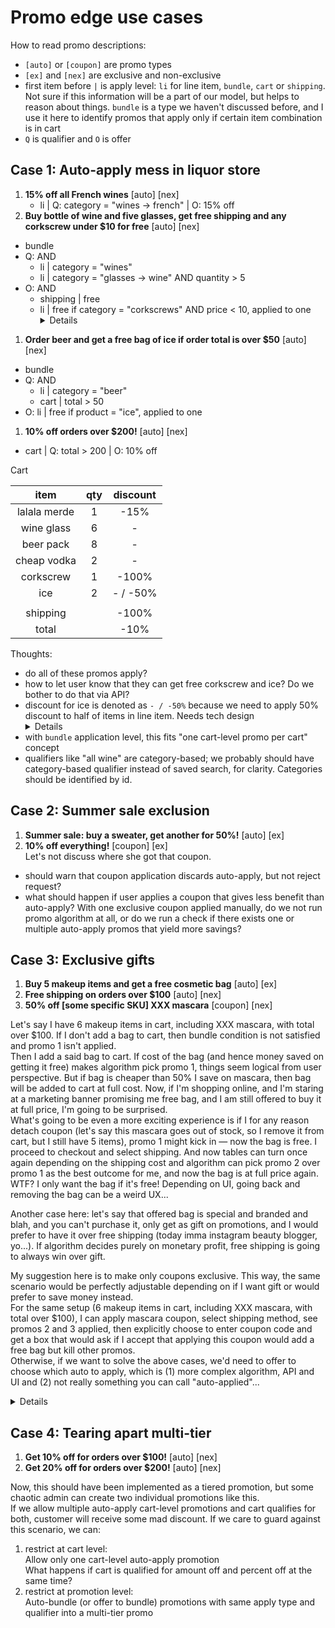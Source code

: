 # Promo edge use cases

How to read promo descriptions:
- `[auto]` or `[coupon]` are promo types
- `[ex]` and `[nex]` are exclusive and non-exclusive
- first item before `|` is apply level: `li` for line item, `bundle`, `cart` or `shipping`.    
Not sure if this information will be a part of our model, but helps to reason about things. `bundle` is a type we haven't discussed before, and I use it here to identify promos that apply only if certain item combination is in cart
- `Q` is qualifier and `O` is offer

## Case 1: Auto-apply mess in liquor store

1. **15% off all French wines** [auto] [nex]    
    - li | Q: category = "wines → french" | O: 15% off
1. **Buy bottle of wine and five glasses, get free shipping and any corkscrew under $10 for free** [auto] [nex]    
  - bundle    
  - Q: AND
    - li | category = "wines"
    - li | category = "glasses → wine" AND quantity > 5
  - O: AND
    - shipping | free
    - li | free if category = "corkscrews" AND price < 10, applied to one
      <details>
      [@michalrus] Re: `applied to one` — could I define “get such a corkscrew for each `{5 glasses + 1 bottle}`”? If not, what else can there be, instead of `applied to one`? Is case 3.1 like that?
      </details>
1. **Order beer and get a free bag of ice if order total is over $50** [auto] [nex]
  - bundle
  - Q: AND
    - li | category = "beer"
    - cart | total > 50
  - O: li | free if product = "ice", applied to one
1. **10% off orders over $200!** [auto] [nex]
  - cart | Q: total > 200 | O: 10% off

Cart

| item           | qty | discount  |
|:--------------:|:---:|:---------:|
| lalala merde   |  1  |    -15%   |
| wine glass     |  6  |      -    |
| beer pack      |  8  |      -    |
| cheap vodka    |  2  |      -    |
| corkscrew      |  1  |   -100%   |
| ice            |  2  |  - / -50% |
|                |     |           |
| shipping       |     |   -100%   |
| total          |     |    -10%   |

Thoughts:
- do all of these promos apply?
- how to let user know that they can get free corkscrew and ice? Do we bother to do that via API?
- discount for ice is denoted as `- / -50%` because we need to apply 50% discount to half of items in line item. Needs tech design
  <details>
  [@michalrus] Isn’t it `- / -100%`? Since one bag of ice is free.
  </details>
- with `bundle` application level, this fits "one cart-level promo per cart" concept
- qualifiers like "all wine" are category-based; we probably should have category-based qualifier instead of saved search, for clarity. Categories should be identified by id.

## Case 2: Summer sale exclusion

1. **Summer sale: buy a sweater, get another for 50%!** [auto] [ex]
1. **10% off everything!** [coupon] [ex]    
Let's not discuss where she got that coupon.


- should warn that coupon application discards auto-apply, but not reject request?
- what should happen if user applies a coupon that gives less benefit than auto-apply? With one exclusive coupon applied manually, do we not run promo algorithm at all, or do we run a check if there exists one or multiple auto-apply promos that yield more savings?

## Case 3: Exclusive gifts

1. **Buy 5 makeup items and get a free cosmetic bag** [auto] [ex]
1. **Free shipping on orders over $100** [auto] [nex]
1. **50% off [some specific SKU] XXX mascara** [coupon] [nex]

Let's say I have 6 makeup items in cart, including XXX mascara, with total over $100.
If I don't add a bag to cart, then bundle condition is not satisfied and promo 1 isn't applied.   
Then I add a said bag to cart. If cost of the bag (and hence money saved on getting it free) makes algorithm pick promo 1, things seem logical from user perspective. But if bag is cheaper than 50% I save on mascara, then bag will be added to cart at full cost. Now, if I'm shopping online, and I'm staring at a marketing banner promising me free bag, and I am still offered to buy it at full price, I'm going to be surprised.   
What's going to be even a more exciting experience is if I for any reason detach coupon (let's say this mascara goes out of stock, so I remove it from cart, but I still have 5 items), promo 1 might kick in — now the bag is free. I proceed to checkout and select shipping. And now tables can turn once again depending on the shipping cost and algorithm can pick promo 2 over promo 1 as the best outcome for me, and now the bag is at full price again. WTF? I only want the bag if it's free! Depending on UI, going back and removing the bag can be a weird UX...

Another case here: let's say that offered bag is special and branded and blah, and you can't purchase it, only get as gift on promotions, and I would prefer to have it over free shipping (today imma instagram beauty blogger, yo...). If algorithm decides purely on monetary profit, free shipping is going to always win over gift.

My suggestion here is to make only coupons exclusive. This way, the same scenario would be perfectly adjustable depending on if I want gift or would prefer to save money instead.    
For the same setup (6 makeup items in cart, including XXX mascara, with total over $100), I can apply mascara coupon, select shipping method, see promos 2 and 3 applied, then explicitly choose to enter coupon code and get a box that would ask if I accept that applying this coupon would add a free bag but kill other promos.    
Otherwise, if we want to solve the above cases, we'd need to offer to choose which auto to apply, which is (1) more complex algorithm, API and UI and (2) not really something you can call "auto-applied"...

<details>
[@michalrus] But maybe it’s the best (simplest) solution!

* When there’s only one available (considering both coupon and auto- types), apply it.

* When there are more (incl. when they add a coupon), tell the customer “Hey, we have several promotions available for you. Which one would you like to choose?”

This way there are no (negative) surprises and they know best what’s best for them.
</details>

## Case 4: Tearing apart multi-tier

1. **Get 10% off for orders over $100!** [auto] [nex]
1. **Get 20% off for orders over $200!** [auto] [nex]

Now, this should have been implemented as a tiered promotion, but some chaotic admin can create two individual promotions like this.    
If we allow multiple auto-apply cart-level promotions and cart qualifies for both, customer will receive some mad discount. If we care to guard against this scenario, we can:
1. restrict at cart level:    
Allow only one cart-level auto-apply promotion    
What happens if cart is qualified for amount off and percent off at the same time?
1. restrict at promotion level:    
Auto-bundle (or offer to bundle) promotions with same apply type and qualifier into a multi-tier promo

